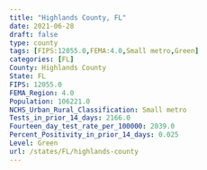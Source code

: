 ```yaml
---
title: "Highlands County, FL"
date: 2021-06-28
draft: false
type: county
tags: [FIPS:12055.0,FEMA:4.0,Small metro,Green]
categories: [FL]
County: Highlands County
State: FL
FIPS: 12055.0
FEMA_Region: 4.0
Population: 106221.0
NCHS_Urban_Rural_Classification: Small metro
Tests_in_prior_14_days: 2166.0
Fourteen_day_test_rate_per_100000: 2039.0
Percent_Positivity_in_prior_14_days: 0.025
Level: Green
url: /states/FL/highlands-county
---
```



